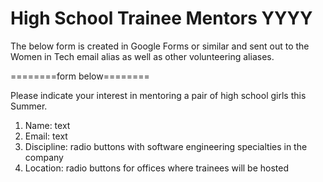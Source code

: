 # High School Trainee Mentors YYYY

The below form is created in Google Forms or similar and sent out to the Women in Tech email alias as well as other volunteering aliases.

========form below========

Please indicate your interest in mentoring a pair of high school girls this Summer.

1. Name: text
2. Email: text
3. Discipline: radio buttons with software engineering specialties in the company
4. Location: radio buttons for offices where trainees will be hosted
